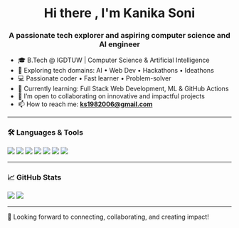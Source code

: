 <h1 align="center">Hi there , I'm Kanika Soni</h1>
<h3 align="center">A passionate tech explorer and aspiring computer science and AI engineer</h3>

- 🎓 B.Tech @ IGDTUW | Computer Science & Artificial Intelligence  
- 🚀 Exploring tech domains: AI • Web Dev • Hackathons • Ideathons  
- 💻 Passionate coder • Fast learner • Problem-solver  
- 🌱 Currently learning: Full Stack Web Development, ML & GitHub Actions  
- 👯 I’m open to collaborating on innovative and impactful projects  
- 📫 How to reach me: **ks1982006@gmail.com**

---

### 🛠️ Languages & Tools
<p>
  <img src="https://img.shields.io/badge/Python-3776AB?style=for-the-badge&logo=python&logoColor=white"/>
  <img src="https://img.shields.io/badge/C-A8B9CC?style=for-the-badge&logo=c&logoColor=white"/>
  <img src="https://img.shields.io/badge/C++-00599C?style=for-the-badge&logo=c%2B%2B&logoColor=white"/>
  <img src="https://img.shields.io/badge/HTML5-e34c26?style=for-the-badge&logo=html5&logoColor=white"/>
  <img src="https://img.shields.io/badge/CSS3-264de4?style=for-the-badge&logo=css3&logoColor=white"/>
  <img src="https://img.shields.io/badge/JavaScript-f0db4f?style=for-the-badge&logo=javascript&logoColor=black"/>
  <img src="https://img.shields.io/badge/Bootstrap-563d7c?style=for-the-badge&logo=bootstrap&logoColor=white"/>
</p>

---

### 📈 GitHub Stats
<p>
  <img src="https://github-readme-stats.vercel.app/api?username=kanikasoni019&show_icons=true&theme=radical" />
  <img src="https://github-readme-stats.vercel.app/api/top-langs/?username=kanikasoni019&layout=compact&theme=radical" />
</p>

---
🌟 Looking forward to connecting, collaborating, and creating impact!
